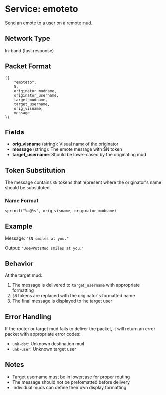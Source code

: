 # Service: emoteto

Send an emote to a user on a remote mud.

## Network Type
In-band (fast response)

## Packet Format

```lpc
({
    "emoteto",
    5,
    originator_mudname,
    originator_username,
    target_mudname,
    target_username,
    orig_visname,
    message
})
```

## Fields

- **orig_visname** (string): Visual name of the originator
- **message** (string): The emote message with $N token
- **target_username**: Should be lower-cased by the originating mud

## Token Substitution

The message contains `$N` tokens that represent where the originator's name should be substituted.

### Name Format
```lpc
sprintf("%s@%s", orig_visname, originator_mudname)
```

## Example

Message: `"$N smiles at you."`

Output: `"Joe@PutzMud smiles at you."`

## Behavior

At the target mud:
1. The message is delivered to `target_username` with appropriate formatting
2. `$N` tokens are replaced with the originator's formatted name
3. The final message is displayed to the target user

## Error Handling

If the router or target mud fails to deliver the packet, it will return an error packet with appropriate error codes:
- `unk-dst`: Unknown destination mud
- `unk-user`: Unknown target user

## Notes

- Target username must be in lowercase for proper routing
- The message should not be preformatted before delivery
- Individual muds can define their own display formatting